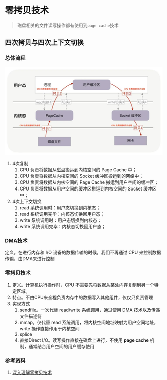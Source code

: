 # 零拷贝技术

> 磁盘相关的文件读写操作都有使用到`page cache`技术

## 四次拷贝与四次上下文切换

### 总体流程

![deep-memory.jpg](.\image\deep-memory.jpg)

1. 4次复制
   1. CPU 负责将数据从磁盘搬运到内核空间的 Page Cache 中；
   2. CPU 负责将数据从内核空间的 Socket 缓冲区搬运到的网络中；
   3. CPU 负责将数据从内核空间的 Page Cache 搬运到用户空间的缓冲区；
   4. CPU 负责将数据从用户空间的缓冲区搬运到内核空间的 Socket 缓冲区中；
2. 4次上下文切换
   1. read 系统调用时：用户态切换到内核态；
   2. read 系统调用完毕：内核态切换回用户态；
   3. write 系统调用时：用户态切换到内核态；
   4. write 系统调用完毕：内核态切换回用户态；

### DMA技术

定义。在进行内存和 I/O 设备的数据传输的时候，我们不再通过 CPU 来控制数据传输，由DMA来进行控制

### 零拷贝技术

1. 定义。计算机执行操作时，CPU 不需要先将数据从某处内存复制到另一个特定区域。
2. 特点。不由CPU来全程负责内存中的数据写入其他组件，仅仅只负责管理
3. 实现方式
   1. sendfile。一次代替 read/write 系统调用，通过使用 DMA 技术以及传递文件描述符
   2. mmap。仅代替 read 系统调用，将内核空间地址映射为用户空间地址，write 操作直接作用于内核空间
   3. splice
   4. 直接Direct I/O。读写操作直接在磁盘上进行，不使用 **page cache** 机制，通常结合用户空间的用户缓存使用

### 参考资料

1. [深入理解零拷贝技术](https://mp.weixin.qq.com/s/9CAU6zg0F3CqLXJxpg1alA)


